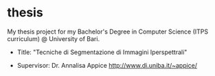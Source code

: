 # thesis

My thesis project for my Bachelor's Degree in Computer Science (ITPS curriculum) @ University of Bari.

- Title: "Tecniche di Segmentazione di Immagini Iperspettrali"

- Supervisor: Dr. Annalisa Appice http://www.di.uniba.it/~appice/

